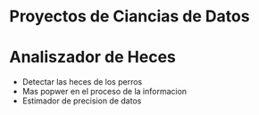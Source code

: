 # Proyectos de Ciancias de Datos


# Analiszador de Heces 
* Detectar las heces de los perros 
* Mas popwer en el proceso de la informacion
* Estimador de precision de datos

